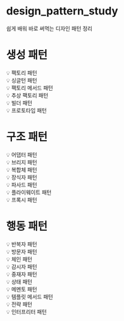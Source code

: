 # design_pattern_study
쉽게 배워 바로 써먹는 디자인 패턴 정리

# 생성 패턴    
💡 팩토리 패턴  
💡 싱글턴 패턴   
💡 팩토리 메서드 패턴   
💡 추상 팩토리 패턴    
💡 빌더 패턴   
💡 프로토타입 패턴    

# 구조 패턴
💡 어댑터 패턴     
💡 브리지 패턴      
💡 복합체 패턴       
💡 장식자 패턴       
💡 파사드 패턴     
💡 플라이웨이트 패턴     
💡 프록시 패턴   

# 행동 패턴   
💡 반복자 패턴   
💡 방문자 패턴    
💡 체인 패턴       
💡 감시자 패턴     
💡 중재자 패턴     
💡 상태 패턴       
💡 메멘토 패턴       
💡 템플릿 메서드 패턴    
💡 전략 패턴    
💡 인터프리터 패턴   
